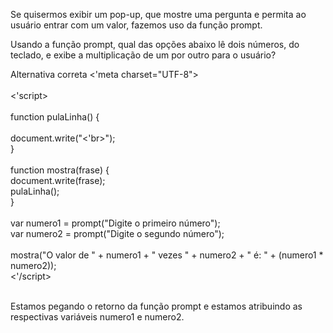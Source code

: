 Se quisermos exibir um pop-up, que mostre uma pergunta e permita ao usuário entrar com um valor, fazemos uso da função prompt.

Usando a função prompt, qual das opções abaixo lê dois números, do teclado, e exibe a multiplicação de um por outro para o usuário?

Alternativa correta
<'meta charset="UTF-8"><br>
<br>
<'script><br>
<br>    function pulaLinha() {
<br>
<br>        document.write("<'br>");
<br>    }
<br>
<br>    function mostra(frase) {
<br>        document.write(frase);
<br>        pulaLinha();
<br>    }
<br>
<br>    var numero1 = prompt("Digite o primeiro número");
<br>    var numero2 = prompt("Digite o segundo número");
<br>
 <br>   mostra("O valor de " + numero1 + " vezes " + numero2 + " é: " + (numero1 * numero2));
<br>
<'/script><br><br>

Estamos pegando o retorno da função prompt e estamos atribuindo as respectivas variáveis numero1 e numero2.